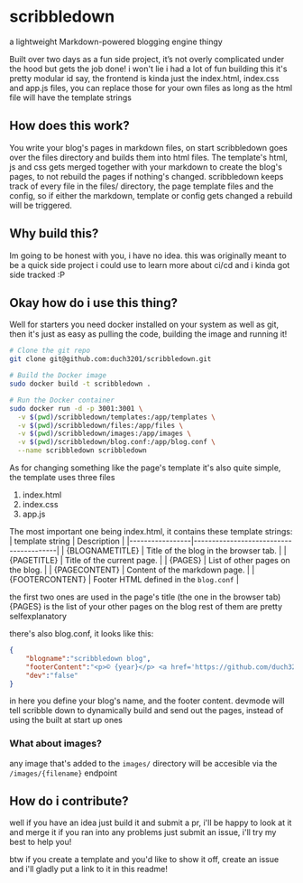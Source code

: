 # scribbledown
a lightweight Markdown-powered blogging engine thingy

Built over two days as a fun side project, it’s not overly complicated under the hood but gets the job done! i won't lie i had a lot of fun building this
it's pretty modular id say, the frontend is kinda just the index.html, index.css and app.js files, you can replace those for your own files as long as the html file will have the template strings


## How does this work?

You write your blog's pages in markdown files, on start scribbledown goes over the files directory and builds them into html files.
The template's html, js and css gets merged together with your markdown to create the blog's pages, to not rebuild the pages if nothing's changed.
scribbledown keeps track of every file in the files/ directory, the page template files and the config, so if either the markdown, template or config gets changed a rebuild will be triggered.


## Why build this?
Im going to be honest with you, i have no idea. this was originally meant to be a quick side project i could use to learn more about ci/cd and i kinda got side tracked :P

## Okay how do i use this thing?

Well for starters you need docker installed on your system as well as git, then it's just as easy as pulling the code, building the image and running it!

```sh
# Clone the git repo
git clone git@github.com:duch3201/scribbledown.git

# Build the Docker image
sudo docker build -t scribbledown .

# Run the Docker container
sudo docker run -d -p 3001:3001 \
  -v $(pwd)/scribbledown/templates:/app/templates \
  -v $(pwd)/scribbledown/files:/app/files \
  -v $(pwd)/scribbledown/images:/app/images \
  -v $(pwd)/scribbledown/blog.conf:/app/blog.conf \
  --name scribbledown scribbledown

```

As for changing something like the page's template it's also quite simple, the template uses three files
1. index.html
2. index.css
3. app.js

The most important one being index.html, it contains these template strings:
| template string | Description                            |
|-----------------|----------------------------------------|
| {BLOGNAMETITLE} | Title of the blog in the browser tab.  |
| {PAGETITLE}     | Title of the current page.             |
| {PAGES}         | List of other pages on the blog.       |
| {PAGECONTENT}   | Content of the markdown page.          |
| {FOOTERCONTENT} | Footer HTML defined in the `blog.conf` |


the first two ones are used in the page's title (the one in the browser tab)
{PAGES} is the list of your other pages on the blog
rest of them are pretty selfexplanatory

there's also blog.conf, it looks like this:
```json
{
    "blogname":"scribbledown blog",
    "footerContent":"<p>© {year}</p> <a href='https://github.com/duch3201'>shadowman</a>",
    "dev":"false"
}

```

in here you define your blog's name, and the footer content.
devmode will tell scribble down to dynamically build and send out the pages, instead of using the built at start up ones

### What about images?
any image that's added to the `images/` directory will be accesible via the `/images/{filename}` endpoint

## How do i contribute?

well if you have an idea just build it and submit a pr, i'll be happy to look at it and merge it
if you ran into any problems just submit an issue, i'll try my best to help you!

btw if you create a template and you'd like to show it off, create an issue and i'll gladly put a link to it in this readme!